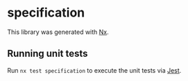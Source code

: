 # specification

This library was generated with [Nx](https://nx.dev).

## Running unit tests

Run `nx test specification` to execute the unit tests via [Jest](https://jestjs.io).
